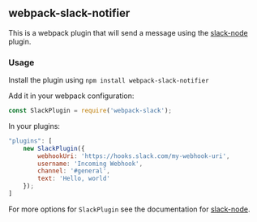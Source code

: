 ## webpack-slack-notifier

This is a webpack plugin that will send a message using the [slack-node](https://www.npmjs.com/package/slack-node) plugin.

### Usage

Install the plugin using `npm install webpack-slack-notifier`

Add it in your webpack configuration:
```js
const SlackPlugin = require('webpack-slack');
```

In your plugins:
```js
"plugins": [
    new SlackPlugin({
        webhookUri: 'https://hooks.slack.com/my-webhook-uri',
        username: 'Incoming Webhook',
        channel: '#general',
        text: 'Hello, world'
    });
]
```

For more options for `SlackPlugin` see the documentation for [slack-node](https://www.npmjs.com/package/slack-node).
